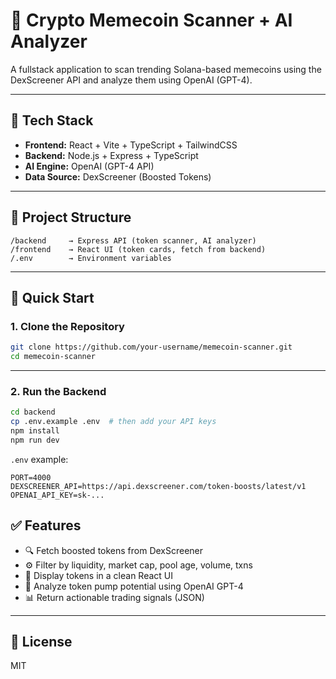 # 🧠 Crypto Memecoin Scanner + AI Analyzer

A fullstack application to scan trending Solana-based memecoins using the DexScreener API and analyze them using OpenAI (GPT-4).

---

## 📆 Tech Stack

- **Frontend:** React + Vite + TypeScript + TailwindCSS
- **Backend:** Node.js + Express + TypeScript
- **AI Engine:** OpenAI (GPT-4 API)
- **Data Source:** DexScreener (Boosted Tokens)

---

## 📁 Project Structure

```
/backend     → Express API (token scanner, AI analyzer)
/frontend    → React UI (token cards, fetch from backend)
/.env        → Environment variables
```

---

## 🚀 Quick Start

### 1. Clone the Repository

```bash
git clone https://github.com/your-username/memecoin-scanner.git
cd memecoin-scanner
```

---

### 2. Run the Backend

```bash
cd backend
cp .env.example .env  # then add your API keys
npm install
npm run dev
```

`.env` example:

```env
PORT=4000
DEXSCREENER_API=https://api.dexscreener.com/token-boosts/latest/v1
OPENAI_API_KEY=sk-...
```

## ✅ Features

- 🔍 Fetch boosted tokens from DexScreener
- ⚙️ Filter by liquidity, market cap, pool age, volume, txns
- 🎨 Display tokens in a clean React UI
- 🤖 Analyze token pump potential using OpenAI GPT-4
- 📊 Return actionable trading signals (JSON)

---

## 📄 License

MIT
